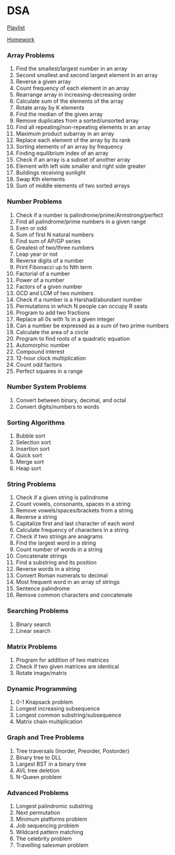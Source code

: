 # DSA
[Playlist](https://www.youtube.com/playlist?list=PLQEaRBV9gAFu4ovJ41PywklqI7IyXwr01)
    
[Homework](https://drive.google.com/drive/folders/1N9UUtFHRe5a8h1vq3iEVEyvXM5sZDRHv)
### Array Problems
1. Find the smallest/largest number in an array
2. Second smallest and second largest element in an array
3. Reverse a given array
4. Count frequency of each element in an array
5. Rearrange array in increasing-decreasing order
6. Calculate sum of the elements of the array
7. Rotate array by K elements
8. Find the median of the given array
9. Remove duplicates from a sorted/unsorted array
10. Find all repeating/non-repeating elements in an array
11. Maximum product subarray in an array
12. Replace each element of the array by its rank
13. Sorting elements of an array by frequency
14. Finding equilibrium index of an array
15. Check if an array is a subset of another array
16. Element with left side smaller and right side greater
17. Buildings receiving sunlight
18. Swap Kth elements
19. Sum of middle elements of two sorted arrays

### Number Problems
1. Check if a number is palindrome/prime/Armstrong/perfect
2. Find all palindrome/prime numbers in a given range
3. Even or odd
4. Sum of first N natural numbers
5. Find sum of AP/GP series
6. Greatest of two/three numbers
7. Leap year or not
8. Reverse digits of a number
9. Print Fibonacci up to Nth term
10. Factorial of a number
11. Power of a number
12. Factors of a given number
13. GCD and LCM of two numbers
14. Check if a number is a Harshad/abundant number
15. Permutations in which N people can occupy R seats
16. Program to add two fractions
17. Replace all 0s with 1s in a given integer
18. Can a number be expressed as a sum of two prime numbers
19. Calculate the area of a circle
20. Program to find roots of a quadratic equation
21. Automorphic number
22. Compound interest
23. 12-hour clock multiplication
24. Count odd factors
25. Perfect squares in a range

### Number System Problems
1. Convert between binary, decimal, and octal
2. Convert digits/numbers to words

### Sorting Algorithms
1. Bubble sort
2. Selection sort
3. Insertion sort
4. Quick sort
5. Merge sort
6. Heap sort

### String Problems
1. Check if a given string is palindrome
2. Count vowels, consonants, spaces in a string
3. Remove vowels/spaces/brackets from a string
4. Reverse a string
5. Capitalize first and last character of each word
6. Calculate frequency of characters in a string
7. Check if two strings are anagrams
8. Find the largest word in a string
9. Count number of words in a string
10. Concatenate strings
11. Find a substring and its position
12. Reverse words in a string
13. Convert Roman numerals to decimal
14. Most frequent word in an array of strings
15. Sentence palindrome
16. Remove common characters and concatenate

### Searching Problems
1. Binary search
2. Linear search

### Matrix Problems
1. Program for addition of two matrices
2. Check if two given matrices are identical
3. Rotate image/matrix

### Dynamic Programming
1. 0-1 Knapsack problem
2. Longest increasing subsequence
3. Longest common substring/subsequence
4. Matrix chain multiplication

### Graph and Tree Problems
1. Tree traversals (Inorder, Preorder, Postorder)
2. Binary tree to DLL
3. Largest BST in a binary tree
4. AVL tree deletion
5. N-Queen problem

### Advanced Problems
1. Longest palindromic substring
2. Next permutation
3. Minimum platforms problem
4. Job sequencing problem
5. Wildcard pattern matching
6. The celebrity problem
7. Travelling salesman problem


